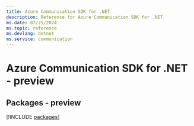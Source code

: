 ```yaml
---
title: Azure Communication SDK for .NET
description: Reference for Azure Communication SDK for .NET
ms.date: 07/25/2024
ms.topic: reference
ms.devlang: dotnet
ms.service: communication
---
```

# Azure Communication SDK for .NET - preview
## Packages - preview
[!INCLUDE [packages](communication-index.md)]